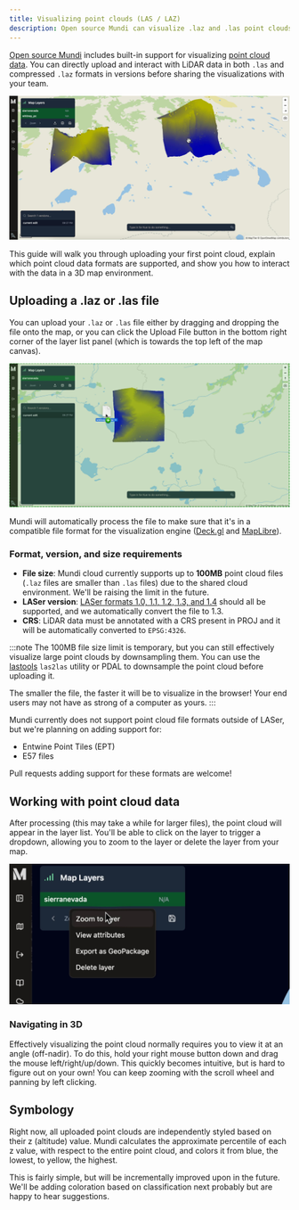 ```yaml
---
title: Visualizing point clouds (LAS / LAZ)
description: Open source Mundi can visualize .laz and .las point clouds as a self-hostable web GIS in any projection, on any basemap
---
```


[Open source Mundi](https://github.com/BuntingLabs/mundi.ai) includes built-in support for visualizing [point cloud data](https://en.wikipedia.org/wiki/Point_cloud). You
can directly upload and interact with LiDAR data in both `.las` and compressed
`.laz` formats in versions before sharing the visualizations with your team.

![LAZ point cloud file visualized in open source Mundi](../../../assets/point-clouds/mt-whitney.jpg)

This guide will walk you through uploading your first point cloud, explain
which point cloud data formats are supported, and show you how to
interact with the data in a 3D map environment.

## Uploading a .laz or .las file

You can upload your `.laz` or `.las` file either by dragging and dropping the file
onto the map, or you can click the Upload File button in the bottom right corner
of the layer list panel (which is towards the top left of the map canvas).

![Drag and drop laz file onto map canvas](../../../assets/point-clouds/drag-drop.jpg)

Mundi will automatically process the file to make sure that it's in a compatible
file format for the visualization engine ([Deck.gl](https://deck.gl/) and [MapLibre](https://maplibre.org/)).

### Format, version, and size requirements

- **File size**: Mundi cloud currently supports up to **100MB** point cloud files (`.laz` files are smaller than `.las` files)
  due to the shared cloud environment. We'll be raising the limit in the future.
- **LASer version**: [LASer formats 1.0, 1.1, 1.2, 1.3, and 1.4](https://en.wikipedia.org/wiki/LAS_file_format)
  should all be supported, and we automatically convert the file to 1.3.
- **CRS**: LiDAR data must be annotated with a CRS present in PROJ and it will be automatically converted to `EPSG:4326`.

:::note
The 100MB file size limit is temporary, but you can still effectively visualize large point clouds by downsampling them.
You can use the [lastools](https://lastools.github.io/) `las2las` utility or PDAL to downsample the point cloud before
uploading it.

The smaller the file, the faster it will be to visualize in the browser! Your end users may not have as strong of a computer as yours.
:::

Mundi currently does not support point cloud file formats outside of LASer, but we're planning on adding support for:

- Entwine Point Tiles (EPT)
- E57 files

Pull requests adding support for these formats are welcome!

## Working with point cloud data

After processing (this may take a while for larger files), the point cloud will appear in the layer list.
You'll be able to click on the layer to trigger a dropdown, allowing you to zoom to the layer or delete the layer
from your map.

![clicking on a point cloud layer in Mundi](../../../assets/point-clouds/click-layer.jpg)

### Navigating in 3D

Effectively visualizing the point cloud normally requires you to view it at an angle (off-nadir).
To do this, hold your right mouse button down and drag the mouse left/right/up/down. This quickly
becomes intuitive, but is hard to figure out on your own! You can keep zooming with the scroll wheel
and panning by left clicking.

## Symbology

Right now, all uploaded point clouds are independently styled based on their z (altitude) value.
Mundi calculates the approximate percentile of each z value, with respect to the entire point cloud,
and colors it from blue, the lowest, to yellow, the highest.

This is fairly simple, but will be incrementally improved upon in the future. We'll be adding coloration
based on classification next probably but are happy to hear suggestions.
